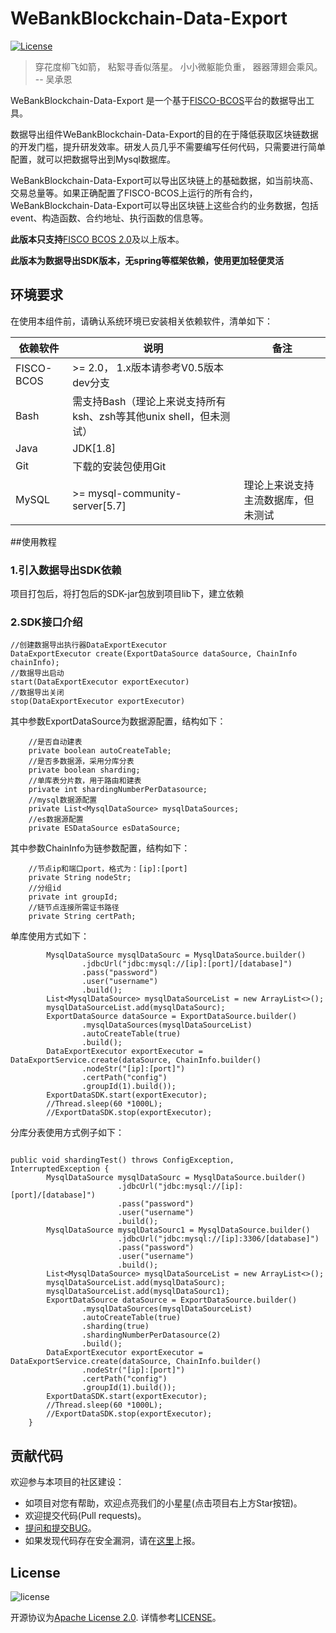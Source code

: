 
# WeBankBlockchain-Data-Export

[![License](https://img.shields.io/badge/license-Apache%202-4EB1BA.svg)](https://www.apache.org/licenses/LICENSE-2.0.html)

> 穿花度柳飞如箭，
> 粘絮寻香似落星。
> 小小微躯能负重，
> 器器薄翅会乘风。
> -- 吴承恩


WeBankBlockchain-Data-Export 是一个基于[FISCO-BCOS](https://github.com/FISCO-BCOS/FISCO-BCOS)平台的数据导出工具。

数据导出组件WeBankBlockchain-Data-Export的目的在于降低获取区块链数据的开发门槛，提升研发效率。研发人员几乎不需要编写任何代码，只需要进行简单配置，就可以把数据导出到Mysql数据库。

WeBankBlockchain-Data-Export可以导出区块链上的基础数据，如当前块高、交易总量等。如果正确配置了FISCO-BCOS上运行的所有合约，WeBankBlockchain-Data-Export可以导出区块链上这些合约的业务数据，包括event、构造函数、合约地址、执行函数的信息等。

**此版本只支持**[FISCO BCOS 2.0](https://fisco-bcos-documentation.readthedocs.io/zh_CN/latest/)及以上版本。

**此版本为数据导出SDK版本，无spring等框架依赖，使用更加轻便灵活** 


## 环境要求

在使用本组件前，请确认系统环境已安装相关依赖软件，清单如下：

| 依赖软件 | 说明 |备注|
| --- | --- | --- |
| FISCO-BCOS | >= 2.0， 1.x版本请参考V0.5版本 dev分支 |
| Bash | 需支持Bash（理论上来说支持所有ksh、zsh等其他unix shell，但未测试）|
| Java | JDK[1.8] ||
| Git | 下载的安装包使用Git | |
| MySQL | >= mysql-community-server[5.7] | 理论上来说支持主流数据库，但未测试|

##使用教程

### 1.引入数据导出SDK依赖 

项目打包后，将打包后的SDK-jar包放到项目lib下，建立依赖

### 2.SDK接口介绍

```
//创建数据导出执行器DataExportExecutor
DataExportExecutor create(ExportDataSource dataSource, ChainInfo chainInfo);
//数据导出启动
start(DataExportExecutor exportExecutor)
//数据导出关闭
stop(DataExportExecutor exportExecutor)
```
其中参数ExportDataSource为数据源配置，结构如下：
```
    //是否自动建表
    private boolean autoCreateTable;
    //是否多数据源，采用分库分表
    private boolean sharding;
    //单库表分片数，用于路由和建表
    private int shardingNumberPerDatasource;
    //mysql数据源配置
    private List<MysqlDataSource> mysqlDataSources;
    //es数据源配置
    private ESDataSource esDataSource;

```

其中参数ChainInfo为链参数配置，结构如下：
```
    //节点ip和端口port，格式为：[ip]:[port]
    private String nodeStr;
    //分组id
    private int groupId;
    //链节点连接所需证书路径
    private String certPath;

```

单库使用方式如下：
```
        MysqlDataSource mysqlDataSourc = MysqlDataSource.builder()
                .jdbcUrl("jdbc:mysql://[ip]:[port]/[database]")
                .pass("password")
                .user("username")
                .build();
        List<MysqlDataSource> mysqlDataSourceList = new ArrayList<>();
        mysqlDataSourceList.add(mysqlDataSourc);
        ExportDataSource dataSource = ExportDataSource.builder()
                .mysqlDataSources(mysqlDataSourceList)
                .autoCreateTable(true)
                .build();
        DataExportExecutor exportExecutor = DataExportService.create(dataSource, ChainInfo.builder()
                .nodeStr("[ip]:[port]")
                .certPath("config")
                .groupId(1).build());
        ExportDataSDK.start(exportExecutor);
        //Thread.sleep(60 *1000L);
        //ExportDataSDK.stop(exportExecutor);
```


分库分表使用方式例子如下：
```

public void shardingTest() throws ConfigException, InterruptedException {
        MysqlDataSource mysqlDataSourc = MysqlDataSource.builder()
                        .jdbcUrl("jdbc:mysql://[ip]:[port]/[database]")
                        .pass("password")
                        .user("username")
                        .build();
        MysqlDataSource mysqlDataSourc1 = MysqlDataSource.builder()
                        .jdbcUrl("jdbc:mysql://[ip]:3306/[database]")
                        .pass("password")
                        .user("username")
                        .build();
        List<MysqlDataSource> mysqlDataSourceList = new ArrayList<>();
        mysqlDataSourceList.add(mysqlDataSourc);
        mysqlDataSourceList.add(mysqlDataSourc1);
        ExportDataSource dataSource = ExportDataSource.builder()
                .mysqlDataSources(mysqlDataSourceList)
                .autoCreateTable(true)
                .sharding(true)
                .shardingNumberPerDatasource(2)
                .build();
        DataExportExecutor exportExecutor = DataExportService.create(dataSource, ChainInfo.builder()
                .nodeStr("[ip]:[port]")
                .certPath("config")
                .groupId(1).build());
        ExportDataSDK.start(exportExecutor);
        //Thread.sleep(60 *1000L);
        //ExportDataSDK.stop(exportExecutor);
    }

```


## 贡献代码
欢迎参与本项目的社区建设：
- 如项目对您有帮助，欢迎点亮我们的小星星(点击项目右上方Star按钮)。
- 欢迎提交代码(Pull requests)。
- [提问和提交BUG](https://github.com/WeBankBlockchain/WeBankBlockchain-Data-Export/issues)。
- 如果发现代码存在安全漏洞，请在[这里](https://security.webank.com)上报。


## License
![license](http://img.shields.io/badge/license-Apache%20v2-blue.svg)

开源协议为[Apache License 2.0](http://www.apache.org/licenses/). 详情参考[LICENSE](../LICENSE)。
